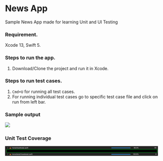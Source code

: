 # News App
Sample News App made for learning Unit and UI Testing

### Requirement.
Xcode 13, Swift 5.

### Steps to run the app.
1. Download/Clone the project and run it in Xcode.

### Steps to run test cases.
1. `Cmd+U` for running all test cases.
2. For running individual test cases go to specific test case file and click on run from left bar.

### Sample output
![](DemoApp.gif)

### Unit Test Coverage
<img src = "/UnitTestCoverage.png" width = 700>
